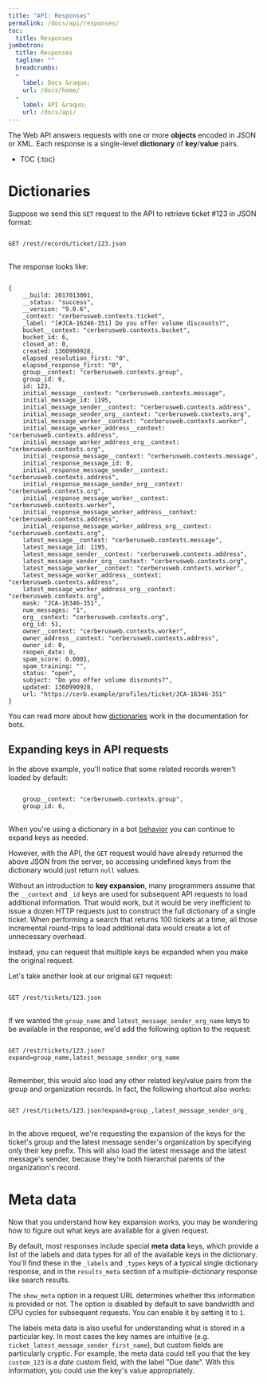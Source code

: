 ```yaml
---
title: "API: Responses"
permalink: /docs/api/responses/
toc:
  title: Responses
jumbotron:
  title: Responses
  tagline: ""
  breadcrumbs:
  -
    label: Docs &raquo;
    url: /docs/home/
  -
    label: API &raquo;
    url: /docs/api/
---
```


The Web API answers requests with one or more **objects** encoded in JSON or XML.  Each response is a single-level **dictionary** of **key**/**value** pairs.

* TOC
{:toc}

# Dictionaries

Suppose we send this `GET` request to the API to retrieve ticket #123 in JSON format:

<pre>
<code class="language-http">
GET /rest/records/ticket/123.json
</code>
</pre>

The response looks like:

<pre>
<code class="language-json">
{
    __build: 2017013001,
    __status: "success",
    __version: "9.0.6",
    _context: "cerberusweb.contexts.ticket",
    _label: "[#JCA-16346-351] Do you offer volume discounts?",
    bucket__context: "cerberusweb.contexts.bucket",
    bucket_id: 6,
    closed_at: 0,
    created: 1360990928,
    elapsed_resolution_first: "0",
    elapsed_response_first: "0",
    group__context: "cerberusweb.contexts.group",
    group_id: 6,
    id: 123,
    initial_message__context: "cerberusweb.contexts.message",
    initial_message_id: 1195,
    initial_message_sender__context: "cerberusweb.contexts.address",
    initial_message_sender_org__context: "cerberusweb.contexts.org",
    initial_message_worker__context: "cerberusweb.contexts.worker",
    initial_message_worker_address__context: "cerberusweb.contexts.address",
    initial_message_worker_address_org__context: "cerberusweb.contexts.org",
    initial_response_message__context: "cerberusweb.contexts.message",
    initial_response_message_id: 0,
    initial_response_message_sender__context: "cerberusweb.contexts.address",
    initial_response_message_sender_org__context: "cerberusweb.contexts.org",
    initial_response_message_worker__context: "cerberusweb.contexts.worker",
    initial_response_message_worker_address__context: "cerberusweb.contexts.address",
    initial_response_message_worker_address_org__context: "cerberusweb.contexts.org",
    latest_message__context: "cerberusweb.contexts.message",
    latest_message_id: 1195,
    latest_message_sender__context: "cerberusweb.contexts.address",
    latest_message_sender_org__context: "cerberusweb.contexts.org",
    latest_message_worker__context: "cerberusweb.contexts.worker",
    latest_message_worker_address__context: "cerberusweb.contexts.address",
    latest_message_worker_address_org__context: "cerberusweb.contexts.org",
    mask: "JCA-16346-351",
    num_messages: "1",
    org__context: "cerberusweb.contexts.org",
    org_id: 51,
    owner__context: "cerberusweb.contexts.worker",
    owner_address__context: "cerberusweb.contexts.address",
    owner_id: 0,
    reopen_date: 0,
    spam_score: 0.0001,
    spam_training: "",
    status: "open",
    subject: "Do you offer volume discounts?",
    updated: 1360990928,
    url: "https://cerb.example/profiles/ticket/JCA-16346-351"
}</code>
</pre>

You can read more about how [dictionaries](/docs/bots/behaviors/dictionaries/) work in the documentation for bots.

## Expanding keys in API requests

In the above example, you'll notice that some related records weren't loaded by default:

<pre>
<code class="language-json">
    group__context: "cerberusweb.contexts.group",
    group_id: 6,	
</code>
</pre>

When you're using a dictionary in a bot [behavior](/docs/bots/behaviors/) you can continue to expand keys as needed.

However, with the API, the `GET` request would have already returned the above JSON from the server, so accessing undefined keys from the dictionary would just return `null` values.

Without an introduction to **key expansion**, many programmers assume that the `__context` and `_id` keys are used for subsequent API requests to load additional information.  That would work, but it would be very inefficient to issue a dozen HTTP requests just to construct the full dictionary of a single ticket.  When performing a search that returns 100 tickets at a time, all those incremental round-trips to load additional data would create a lot of unnecessary overhead.

Instead, you can request that multiple keys be expanded when you make the original request.

Let's take another look at our original `GET` request:

<pre>
<code class="language-http">
GET /rest/tickets/123.json
</code>
</pre>

If we wanted the `group_name` and `latest_message_sender_org_name` keys to be available in the response, we'd add the following option to the request:

<pre>
<code class="language-http">
GET /rest/tickets/123.json?expand=group_name,latest_message_sender_org_name
</code>
</pre>

Remember, this would also load any other related key/value pairs from the group and organization records.  In fact, the following shortcut also works:

<pre>
<code class="language-http">
GET /rest/tickets/123.json?expand=group_,latest_message_sender_org_
</code>
</pre>

In the above request, we're requesting the expansion of the keys for the ticket's group and the latest message sender's organization by specifying only their key prefix.  This will also load the latest message and the latest message's sender, because they're both hierarchal parents of the organization's record.

# Meta data

Now that you understand how key expansion works, you may be wondering how to figure out what keys are available for a given request.

By default, most responses include special **meta data** keys, which provide a list of the labels and data types for all of the available keys in the dictionary.  You'll find these in the `_labels` and `_types` keys of a typical single dictionary response, and in the `results_meta` section of a multiple-dictionary response like search results.

The `show_meta` option in a request URL determines whether this information is provided or not.  The option is disabled by default to save bandwidth and CPU cycles for subsequent requests. You can enable it by setting it to `1`.

The labels meta data is also useful for understanding what is stored in a particular key.  In most cases the key names are intuitive (e.g. `ticket_latest_message_sender_first_name`), but custom fields are particularly cryptic.  For example, the meta data could tell you that the key `custom_123` is a *date* custom field, with the label "Due date".  With this information, you could use the key's value appropriately.
